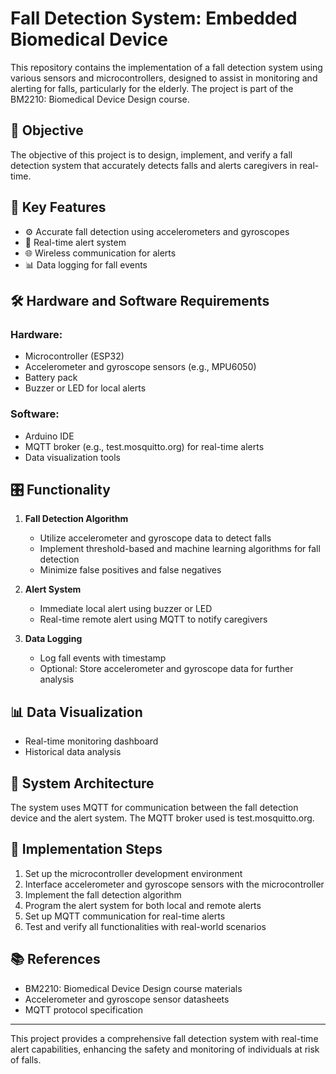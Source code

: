 # Fall Detection System: Embedded Biomedical Device

This repository contains the implementation of a fall detection system using various sensors and microcontrollers, designed to assist in monitoring and alerting for falls, particularly for the elderly. The project is part of the BM2210: Biomedical Device Design course.

## 🎯 Objective

The objective of this project is to design, implement, and verify a fall detection system that accurately detects falls and alerts caregivers in real-time.

## 🔑 Key Features

- ⚙️ Accurate fall detection using accelerometers and gyroscopes
- 📡 Real-time alert system
- 🌐 Wireless communication for alerts
- 📊 Data logging for fall events

## 🛠️ Hardware and Software Requirements

### Hardware:
- Microcontroller (ESP32)
- Accelerometer and gyroscope sensors (e.g., MPU6050)
- Battery pack
- Buzzer or LED for local alerts

### Software:
- Arduino IDE
- MQTT broker (e.g., test.mosquitto.org) for real-time alerts
- Data visualization tools


## 🎛️ Functionality

1. **Fall Detection Algorithm**
   - Utilize accelerometer and gyroscope data to detect falls
   - Implement threshold-based and machine learning algorithms for fall detection
   - Minimize false positives and false negatives

2. **Alert System**
   - Immediate local alert using buzzer or LED
   - Real-time remote alert using MQTT to notify caregivers

3. **Data Logging**
   - Log fall events with timestamp
   - Optional: Store accelerometer and gyroscope data for further analysis

## 📊 Data Visualization

- Real-time monitoring dashboard 
- Historical data analysis

## 🔗 System Architecture

The system uses MQTT for communication between the fall detection device and the alert system. The MQTT broker used is test.mosquitto.org.

## 📂 Implementation Steps

1. Set up the microcontroller development environment
2. Interface accelerometer and gyroscope sensors with the microcontroller
3. Implement the fall detection algorithm
4. Program the alert system for both local and remote alerts
5. Set up MQTT communication for real-time alerts
6. Test and verify all functionalities with real-world scenarios

## 📚 References

- BM2210: Biomedical Device Design course materials
- Accelerometer and gyroscope sensor datasheets
- MQTT protocol specification

---

This project provides a comprehensive fall detection system with real-time alert capabilities, enhancing the safety and monitoring of individuals at risk of falls.
